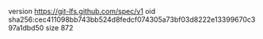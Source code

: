 version https://git-lfs.github.com/spec/v1
oid sha256:cec411098bb743bb524d8fedcf074305a73bf03d8222e13399670c397a1dbd50
size 872
